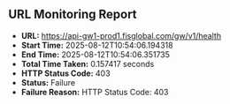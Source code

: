 ## URL Monitoring Report

- **URL:** https://api-gw1-prod1.fisglobal.com/gw/v1/health
- **Start Time:** 2025-08-12T10:54:06.194318
- **End Time:** 2025-08-12T10:54:06.351735
- **Total Time Taken:** 0.157417 seconds
- **HTTP Status Code:** 403
- **Status:** Failure
- **Failure Reason:** HTTP Status Code: 403

